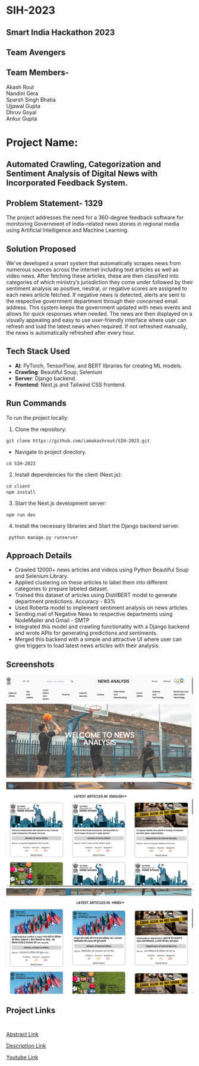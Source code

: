 # SIH-2023
## Smart India Hackathon 2023 
## Team Avengers 
## Team Members- 
Akash Rout <br>
Nandini Gera<br>
Sparsh Singh Bhatia<br>
Ujjawal Gupta<br>
Dhruv Goyal<br>
Ankur Gupta<br>

# Project Name: 
## Automated Crawling, Categorization and Sentiment Analysis of Digital News with Incorporated Feedback System. 

## Problem Statement- 1329
The project addresses the need for a 360-degree feedback software for monitoring Government of India-related news stories in regional media using Artificial Intelligence and Machine Learning.

## Solution Proposed
We've developed a smart system that automatically scrapes news from numerous sources across the internet including text articles as well as video news. After fetching these articles, these are then classified into categories of which ministry’s jurisdiction they come under followed by their sentiment analysis as positive, neutral, or negative scores are assigned to each news article fetched. If negative news is detected, alerts are sent to the respective government department through their concerned email address. This system keeps the government updated with news events and allows for quick responses when needed. The news are then displayed on a visually appealing and easy to use user-friendly interface where user can refresh and load the latest news when required. If not refreshed manually, the news is automatically refreshed after every hour. 


## Tech Stack Used
- **AI**: PyTorch, TensorFlow, and BERT libraries for creating ML models.
- **Crawling**: Beautiful Soup, Selenium
- **Server**: Django backend.
- **Frontend**: Next.js and Tailwind CSS frontend.

## Run Commands
To run the project locally:

1. Clone the repository:

```terminal
git clone https://github.com/iamakashrout/SIH-2023.git
```
- Navigate to project directory.
```terminal
cd SIH-2023
```

2. Install dependencies for the client (Next.js):

```terminal
cd client
npm install
```


3. Start the Next.js development server:

```terminal
npm run dev
```


4. Install the necessary libraries and Start the Django backend server.

```terminal
 python manage.py runserver
 ```

## Approach Details
- Crawled 12000+ news articles and videos using Python Beautiful Soup and Selenium Library.<br>
- Applied clustering on these articles to label them into different categories to prepare labeled dataset.<br>
- Trained this dataset of articles using DistilBERT model to generate department predictions. Accuracy - 83%<br>
- Used Roberta model to implement sentiment analysis on news articles.<br>
- Sending mail of Negative News to respective departments using NodeMailer and Gmail - SMTP<br>
- Integrated this model and crawling functionality with a Django backend and wrote APIs for generating predictions and sentiments.<br>
- Merged this backend with a simple and attractive UI where user can give triggers to load latest news articles with their analysis.<br>


## Screenshots
![Frontend](Frontend_A.png) <br>
![Frontend](Frontend_B.png) <br>
![Frontend](Frontend_C.png) <br>

## Project Links <br> <br>

[Abstract Link](https://docs.google.com/document/d/16uxjx-_B8r9y3Muj9UF9Te59mdxYftoAy0u3LZxXm_k/edit?usp=sharing)  <br>

[Description Link](https://docs.google.com/document/d/1WMexh_AJeoZyrdAbfSyy_lZgD4aRq_PiRC7nJ6Ir4EE/edit?usp=sharing)<br>

[Youtube Link](https://www.youtube.com/watch?v=9pKg_C6C43E) 



